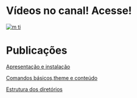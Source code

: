 # Vídeos no canal! Acesse!

[![m ti](https://lh3.googleusercontent.com/-I-jl5m7acmY/Xf9ofJJgGwI/AAAAAAAABQI/YNoZfhadfq8-Cd25L3xf4-yk7Jv70pMYgCEwYBhgL/w140-h78-p/m%2Bti-sem-fundo-grande-youtube.png)](https://www.youtube.com/c/mti_tmenegaz)

# Publicações

[Apresentação e instalação](./apresentacao-instalacao.md)

[Comandos básicos,theme e conteúdo](./comandos-basicos-theme-conteudo.md)

[Estrutura dos diretórios](./estrutura-dos-diretorios.md)
